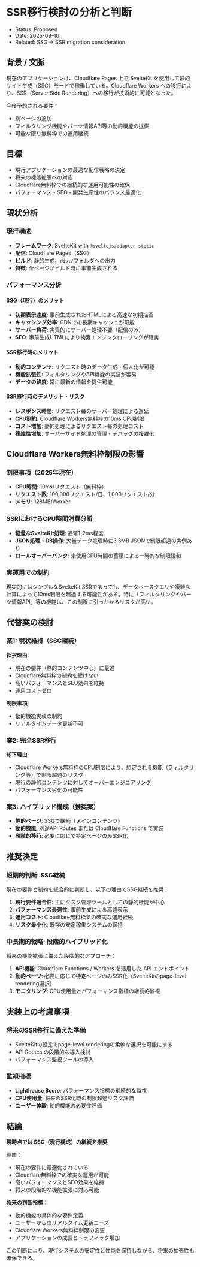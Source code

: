 # SSR移行検討の分析と判断

- Status: Proposed
- Date: 2025-09-10
- Related: SSG -> SSR migration consideration

## 背景 / 文脈

現在のアプリケーションは、Cloudflare Pages 上で SvelteKit を使用して静的サイト生成（SSG）モードで稼働している。Cloudflare Workers への移行により、SSR（Server Side Rendering）への移行が技術的に可能となった。

今後予想される要件：
- 別ページの追加
- フィルタリング機能やパーツ情報API等の動的機能の提供
- 可能な限り無料枠での運用継続

## 目標

- 現行アプリケーションの最適な配信戦略の決定
- 将来の機能拡張への対応
- Cloudflare無料枠での継続的な運用可能性の確保
- パフォーマンス・SEO・開発生産性のバランス最適化

## 現状分析

### 現行構成
- **フレームワーク**: SvelteKit with `@sveltejs/adapter-static`
- **配信**: Cloudflare Pages（SSG）
- **ビルド**: 静的生成、`dist/`フォルダへの出力
- **特徴**: 全ページがビルド時に事前生成される

### パフォーマンス分析

#### SSG（現行）のメリット
- **初期表示速度**: 事前生成されたHTMLによる高速な初期描画
- **キャッシング効率**: CDNでの長期キャッシュが可能
- **サーバー負荷**: 実質的にサーバー処理不要（配信のみ）
- **SEO**: 事前生成HTMLにより検索エンジンクローリングが確実

#### SSR移行時のメリット
- **動的コンテンツ**: リクエスト時のデータ生成・個人化が可能
- **機能拡張性**: フィルタリングやAPI機能の実装が容易
- **データの鮮度**: 常に最新の情報を提供可能

#### SSR移行時のデメリット・リスク
- **レスポンス時間**: リクエスト毎のサーバー処理による遅延
- **CPU制約**: Cloudflare Workers無料枠の10ms CPU制限
- **コスト増加**: 動的処理によるリクエスト毎の処理コスト
- **複雑性増加**: サーバーサイド処理の管理・デバッグの複雑化

## Cloudflare Workers無料枠制限の影響

### 制限事項（2025年現在）
- **CPU時間**: 10ms/リクエスト（無料枠）
- **リクエスト数**: 100,000リクエスト/日、1,000リクエスト/分
- **メモリ**: 128MB/Worker

### SSRにおけるCPU時間消費分析
- **軽量なSvelteKit処理**: 通常1-2ms程度
- **JSON処理・DB操作**: 大量データ処理時に3.3MB JSONで制限超過の実例あり
- **ロールオーバーバンク**: 未使用CPU時間の蓄積による一時的な制限緩和

### 実運用での制約
現実的にはシンプルなSvelteKit SSRであっても、データベースクエリや複雑な計算によって10ms制限を超過する可能性がある。特に「フィルタリングやパーツ情報API」等の機能は、この制限に引っかかるリスクが高い。

## 代替案の検討

### 案1: 現状維持（SSG継続）
**採択理由**:
- 現在の要件（静的コンテンツ中心）に最適
- Cloudflare無料枠の制約を受けない
- 高いパフォーマンスとSEO効果を維持
- 運用コストゼロ

**制限事項**:
- 動的機能実装の制約
- リアルタイムデータ更新不可

### 案2: 完全SSR移行
**却下理由**:
- Cloudflare Workers無料枠のCPU制限により、想定される機能（フィルタリング等）で制限超過のリスク
- 現行の静的コンテンツに対してオーバーエンジニアリング
- パフォーマンス劣化の可能性

### 案3: ハイブリッド構成（推奨案）
- **静的ページ**: SSGで継続（メインコンテンツ）
- **動的機能**: 別途API Routes または Cloudflare Functions で実装
- **段階的移行**: 必要に応じて特定ページのみSSR化

## 推奨決定

### 短期的判断: **SSG継続**
現在の要件と制約を総合的に判断し、以下の理由でSSG継続を推奨：

1. **現行要件適合性**: 主にタスク管理ツールとしての静的機能が中心
2. **パフォーマンス最適性**: 事前生成による高速表示
3. **運用コスト**: Cloudflare無料枠での確実な運用継続
4. **リスク最小化**: 既存の安定稼働システムの保持

### 中長期的戦略: **段階的ハイブリッド化**
将来の機能拡張に備えた段階的なアプローチ：

1. **API機能**: Cloudflare Functions / Workers を活用した API エンドポイント
2. **動的ページ**: 必要に応じて特定ページのみSSR化（SvelteKitのpage-level rendering選択）
3. **モニタリング**: CPU使用量とパフォーマンス指標の継続的監視

## 実装上の考慮事項

### 将来のSSR移行に備えた準備
- SvelteKitの設定でpage-level renderingの柔軟な選択を可能にする
- API Routes の段階的な導入検討
- パフォーマンス監視ツールの導入

### 監視指標
- **Lighthouse Score**: パフォーマンス指標の継続的な監視
- **CPU使用量**: 将来のSSR化時の制限超過リスク評価
- **ユーザー体験**: 動的機能の必要性評価

## 結論

**現時点では SSG（現行構成）の継続を推奨**

理由：
- 現在の要件に最適化されている
- Cloudflare無料枠での確実な運用が可能
- 高いパフォーマンスとSEO効果を維持
- 将来の段階的な機能拡張に対応可能

**将来の判断指標**：
- 動的機能の具体的な要件定義
- ユーザーからのリアルタイム更新ニーズ
- Cloudflare Workers無料枠制限の変更
- アプリケーションの成長とトラフィック増加

この判断により、現行システムの安定性と性能を保持しながら、将来の拡張性も確保できる。